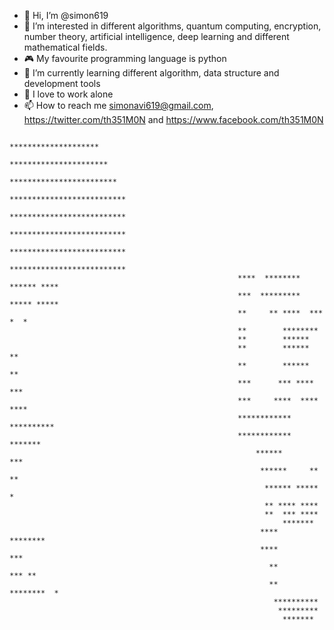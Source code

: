 - 👋 Hi, I’m @simon619
- 👀 I’m interested in different algorithms, quantum computing, encryption, number theory, artificial intelligence, deep learning and different mathematical fields.
- 🎮 My favourite programming language is python
- 🌱 I’m currently learning different algorithm, data structure and development tools
- 💞️ I love to work alone
- 📫 How to reach me simonavi619@gmail.com, https://twitter.com/th351M0N and https://www.facebook.com/th351M0N

<!---
simon619/simon619 is a ✨ special ✨ repository because its `README.md` (this file) appears on your GitHub profile.
You can click the Preview link to take a look at your changes.
--->



                                                          ********************                                                
                                                         **********************  
                                                        ************************ 
                                                       **************************
                                                       **************************
                                                       **************************
                                                       **************************
                                                       **************************
                                                       ****  ******** ****** ****
                                                       ***  ********* ***** *****
                                                       **     ** ****  ***   *  *
                                                       **        ********        
                                                       **        ******          
                                                       **        ******        **
                                                       **        ******        **
                                                       ***      *** ****      ***
                                                       ***     ****  ****    ****
                                                       ************  **********  
                                                       ************    *******   
                                                           ******        ***     
                                                            ******     ** **     
                                                             ****** *****  *     
                                                             ** **** ****        
                                                             **  *** ****        
                                                                 *******         
                                                            ****   ********      
                                                            ****        ***      
                                                              **        *** **   
                                                              **   ********  *   
                                                               **********        
                                                                *********        
                                                                 ******* 


